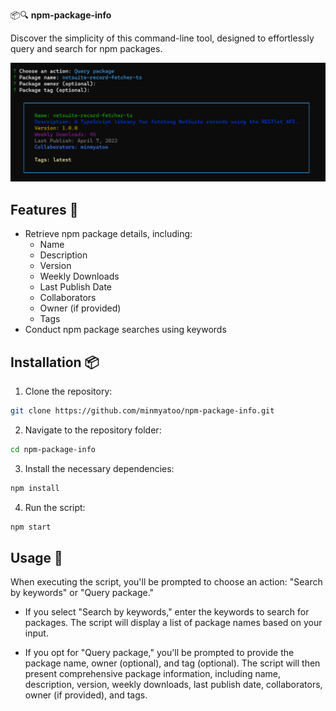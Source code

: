 📦🔍 **npm-package-info**

Discover the simplicity of this command-line tool, designed to effortlessly query and search for npm packages.

![img.png](img.png)

## Features 🌟

- Retrieve npm package details, including:
  - Name
  - Description
  - Version
  - Weekly Downloads
  - Last Publish Date
  - Collaborators
  - Owner (if provided)
  - Tags
- Conduct npm package searches using keywords

## Installation 📦

1. Clone the repository:

```sh
git clone https://github.com/minmyatoo/npm-package-info.git
```

2. Navigate to the repository folder:

```sh
cd npm-package-info
```

3. Install the necessary dependencies:

```sh
npm install
```

4. Run the script:

```sh
npm start
```

## Usage 📝

When executing the script, you'll be prompted to choose an action: "Search by keywords" or "Query package."

- If you select "Search by keywords," enter the keywords to search for packages. The script will display a list of package names based on your input.

- If you opt for "Query package," you'll be prompted to provide the package name, owner (optional), and tag (optional). The script will then present comprehensive package information, including name, description, version, weekly downloads, last publish date, collaborators, owner (if provided), and tags.
